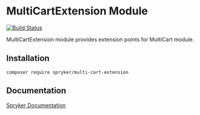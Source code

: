 # MultiCartExtension Module
[![Build Status](https://travis-ci.org/spryker/multi-cart-extension.svg)](https://travis-ci.org/spryker/multi-cart-extension)

MultiCartExtension module provides extension points for MultiCart module.

## Installation

```
composer require spryker/multi-cart-extension
```

## Documentation

[Spryker Documentation](https://documentation.spryker.com/module_guide/overview.htm)
